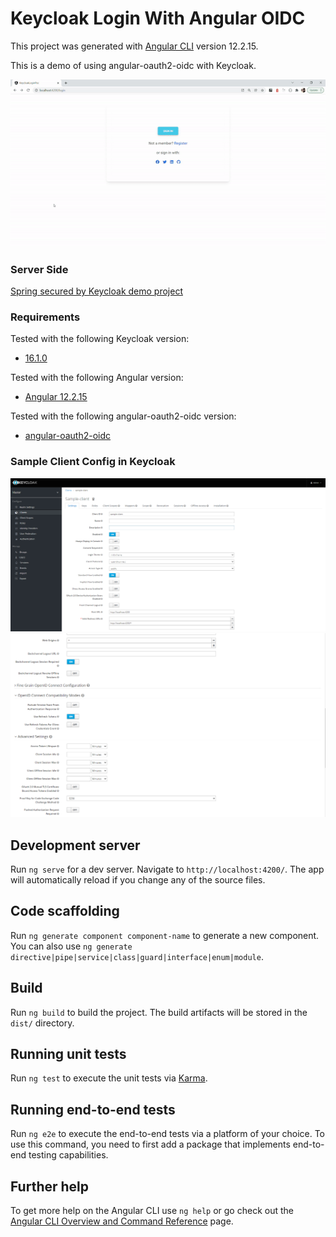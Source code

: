 # Keycloak Login With Angular OIDC

This project was generated with [Angular CLI](https://github.com/angular/angular-cli) version 12.2.15.

This is a demo of using angular-oauth2-oidc with Keycloak.

![demo](images/demo.gif)

### Server Side
[Spring secured by Keycloak demo project](https://github.com/alexthelion/spring-secured-by-keycloak)

### Requirements
Tested with the following Keycloak version:
* [16.1.0](https://hub.docker.com/layers/jboss/keycloak/16.1.0/images/sha256-6ecb9492224c6cfbb55d43f64a5ab634145d8cc1eba14eae8c37e3afde89546e?context=explore)

Tested with the following Angular version:
* [Angular 12.2.15](https://github.com/angular/angular-cli)

Tested with the following angular-oauth2-oidc version:
* [angular-oauth2-oidc](https://github.com/manfredsteyer/angular-oauth2-oidc)

### Sample Client Config in Keycloak
![keycloak_client_config_part_1](images/keycloak_client_1.png)
![angular-keycloak_client_config_part_2](images/keycloak_client_2.png)

## Development server

Run `ng serve` for a dev server. Navigate to `http://localhost:4200/`. The app will automatically reload if you change any of the source files.

## Code scaffolding

Run `ng generate component component-name` to generate a new component. You can also use `ng generate directive|pipe|service|class|guard|interface|enum|module`.

## Build

Run `ng build` to build the project. The build artifacts will be stored in the `dist/` directory.

## Running unit tests

Run `ng test` to execute the unit tests via [Karma](https://karma-runner.github.io).

## Running end-to-end tests

Run `ng e2e` to execute the end-to-end tests via a platform of your choice. To use this command, you need to first add a package that implements end-to-end testing capabilities.

## Further help

To get more help on the Angular CLI use `ng help` or go check out the [Angular CLI Overview and Command Reference](https://angular.io/cli) page.
